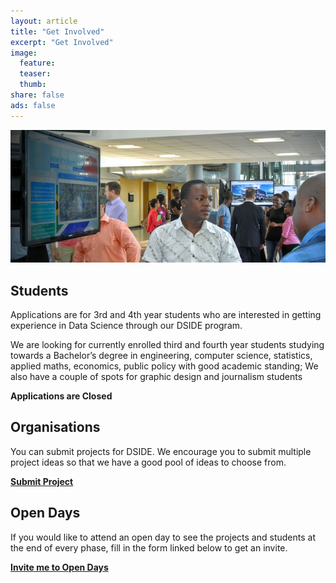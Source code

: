 ```yaml
---
layout: article
title: "Get Involved"
excerpt: "Get Involved"
image:
  feature:
  teaser:
  thumb:
share: false
ads: false
---
```


![DSIDE Open Day](/images/dside1wide.jpg)

## Students

Applications are for 3rd and 4th year students who are interested in getting experience in Data Science through our DSIDE program.

We are looking for currently enrolled third and fourth year students studying towards a Bachelor’s degree in engineering, computer science, statistics, applied maths, economics, public policy with good academic standing;
We also have a couple of spots for graphic design and journalism students

**Applications are Closed**

## Organisations

You can submit projects for DSIDE. We encourage you to submit multiple project ideas so that we have a good pool of ideas to choose from.

**[Submit Project](http://bitly.com/DSIDE2016ProjectSubmission)**

## Open Days

If you would like to attend an open day to see the projects and students at the end of every phase, fill in the form linked below to get an invite.

**[Invite me to Open Days](https://docs.google.com/forms/d/1Xa_fjzTP4YMypp7ekkIMsjDd3DYbQA3VU7QE7iJ2EGQ/viewform)**
